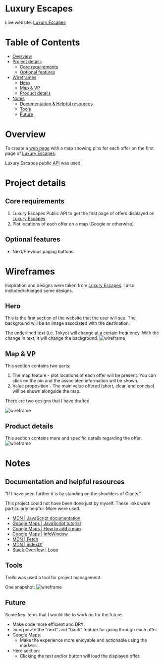 # Luxury Escapes

Live website: <a href="https://jp0123.github.io/luxury_escapes/" target="_blank">Luxury Escapes</a>

Table of Contents
=================

* [Overview](#overview)
* [Project details](#project-details)
    * [Core requirements](#core-requirements)
    * [Optional features](#optional-features)
* [Wireframes](#wireframes)
    * [Hero](#hero)
    * [Map & VP](#map-and-vp)
    * [Product details](#product-details)
* [Notes](#notes)
    * [Documentation & Helpful resources](#documentation-and-helpful-resources)
    * [Tools](#tools)
    * [Future](#future)


# Overview
To create a <a href="https://jp0123.github.io/luxury_escapes/" target="_blank">web page</a> with a map showing pins for each offer on the first page of <a href="https://luxuryescapes.com/au" target="_blank">Luxury Escapes</a>.

Luxury Escapes public <a href="https://api.luxgroup.com/api/public-offers" target="_blank">API</a> was used.

# Project details
## Core requirements
1. Luxury Escapes Public API to get the first page of offers displayed on <a href="https://luxuryescapes.com/au" target="_blank">Luxury Escapes</a>.
2. Plot locations of each offer on a map (Google or otherwise)

## Optional features
* Next/Previous paging buttons

# Wireframes
Inspiration and designs were taken from <a href="https://luxuryescapes.com/au" target="_blank">Luxury Escapes</a>. I also included/changed some designs.

## Hero
This is the first section of the website that the user will see. The background will be an image associated with the destination. 

The underlined text (i.e. Tokyo) will change at a certain frequency. With the change in text, it will change the background.
![wireframe](resources/readme/wireframe-1.png)

## Map & VP
This section contains two parts:
1. The map feature - plot locations of each offer will be present. You can click on the pin and the associated information will be shown.
2. Value proposition - The main value offered (short, clear, and concise) will be shown alongside the map.

There are two designs that I have drafted. 

![wireframe](resources/readme/wireframe-2.png)

## Product details
This section contains more and specific details regarding the offer. 
![wireframe](resources/readme/wireframe-3.png)

# Notes
## Documentation and helpful resources
"If I have seen further it is by standing on the shoulders of Giants."

This project could not have been done just by myself. These links were particularly helpful. More were used.
* <a href="https://developer.mozilla.org/bm/docs/Web/JavaScript" target="_blank">MDN | JavaScript documentation</a>
* <a href="https://developers.google.com/maps/documentation/javascript/tutorial" target="_blank">Google Maps | JavaScript tutorial</a>
* <a href="https://developers.google.com/maps/documentation/javascript/adding-a-google-map" target="_blank">Google Maps | How to add a map</a>
* <a href="https://developers.google.com/maps/documentation/javascript/examples/infowindow-simple" target="_blank">Google Maps | InfoWindow</a>
* <a href="https://developer.mozilla.org/en-US/docs/Web/API/Fetch_API/Using_Fetch" target="_blank">MDN | Fetch</a>
* <a href="https://developer.mozilla.org/en-US/docs/Web/JavaScript/Reference/Global_Objects/String/indexOf" target="_blank">MDN | indexOf</a>
* <a href="https://stackoverflow.com/questions/3583724/how-do-i-add-a-delay-in-a-javascript-loop" target="_blank">Stack Overflow | Loop</a>


## Tools
Trello was used a tool for project management.

One snapshot:
![wireframe](resources/readme/trello.png)

## Future
Some key items that I would like to work on for the future.

* Make code more efficient and DRY.
* Incorporate the "next" and "back" feature for going through each offer.
* Google Maps: 
    * Make the experience more enjoyable and actionable using the markers.
* Hero section:
    * Clicking the text and/or button will load the displayed offer.